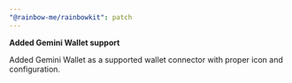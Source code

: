 ```yaml
---
"@rainbow-me/rainbowkit": patch
---
```


**Added Gemini Wallet support**

Added Gemini Wallet as a supported wallet connector with proper icon and configuration.
